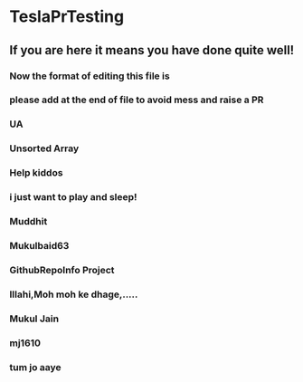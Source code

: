 # TeslaPrTesting

## If you are here it means you have done quite well!

### Now the format of editing this file is

### please add at the end of file to avoid mess and raise a PR

### UA


### Unsorted Array
### Help kiddos

### i just want to play and sleep!

### Muddhit

### Mukulbaid63
### GithubRepoInfo Project

### Illahi,Moh moh ke dhage,.....

### Mukul Jain
### mj1610
### tum jo aaye